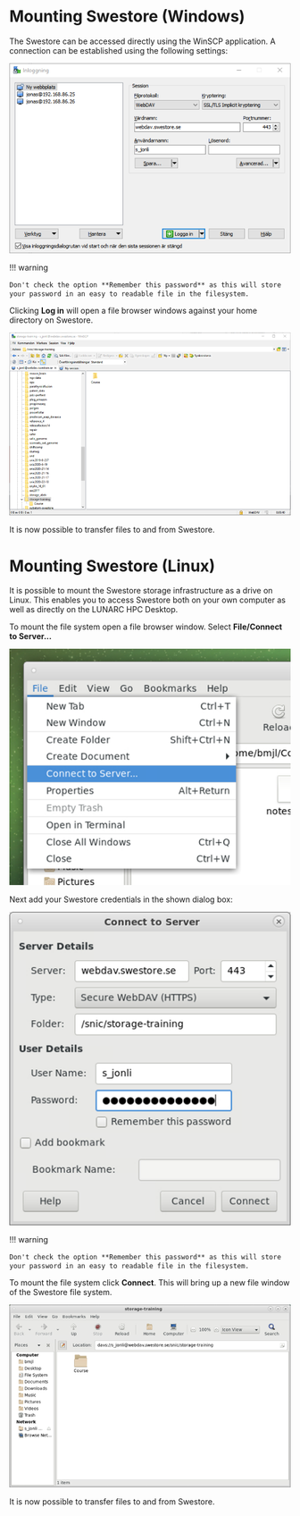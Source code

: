 # Mounting Swestore (Windows)

The Swestore can be accessed directly using the WinSCP application. A connection can be established using the following settings:

![](../../images/swestore_mount_winscp_01.png)

!!! warning

    Don't check the option **Remember this password** as this will store your password in an easy to readable file in the filesystem.

Clicking **Log in** will open a file browser windows against your home directory on Swestore. 

![](../../images/swestore_mount_winscp_02.png)

It is now possible to transfer files to and from Swestore.

# Mounting Swestore (Linux)

It is possible to mount the Swestore storage infrastructure as a drive on Linux. This enables you to access Swestore both on your own computer as well as directly on the LUNARC HPC Desktop. 

To mount the file system open a file browser window. Select **File/Connect to Server...**

![](../../images/swestore_mount_linux_01.png)

Next add your Swestore credentials in the shown dialog box:

![](../../images/swestore_mount_linux_02.png)

!!! warning

    Don't check the option **Remember this password** as this will store your password in an easy to readable file in the filesystem.

To mount the file system click **Connect**. This will bring up a new file window of the Swestore file system.

![](../../images/swestore_mount_linux_03.png)

It is now possible to transfer files to and from Swestore.

